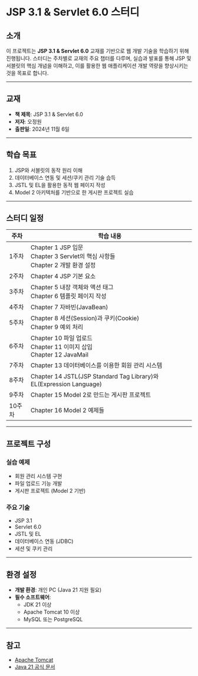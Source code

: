 # JSP 3.1 & Servlet 6.0 스터디

## 소개
이 프로젝트는 **JSP 3.1 & Servlet 6.0** 교재를 기반으로 웹 개발 기술을 학습하기 위해 진행됩니다. 스터디는 주차별로 교재의 주요 챕터를 다루며, 실습과 발표를 통해 JSP 및 서블릿의 핵심 개념을 이해하고, 이를 활용한 웹 애플리케이션 개발 역량을 향상시키는 것을 목표로 합니다.

---

## 교재
- **책 제목**: JSP 3.1 & Servlet 6.0
- **저자**: 오정원
- **출판일**: 2024년 11월 6일

---

## 학습 목표
1. JSP와 서블릿의 동작 원리 이해
2. 데이터베이스 연동 및 세션/쿠키 관리 기술 습득
3. JSTL 및 EL을 활용한 동적 웹 페이지 작성
4. Model 2 아키텍처를 기반으로 한 게시판 프로젝트 실습

---

## 스터디 일정

| **주차** | **학습 내용**                                                                                          |
|---------|-----------------------------------------------------------------------------------------------------|
| 1주차    | Chapter 1 JSP 입문<br>Chapter 3 Servlet의 핵심 사항들<br>Chapter 2 개발 환경 설정                     |
| 2주차    | Chapter 4 JSP 기본 요소                                                                              |
| 3주차    | Chapter 5 내장 객체와 액션 태그<br>Chapter 6 템플릿 페이지 작성                                       |
| 4주차    | Chapter 7 자바빈(JavaBean)                                                                          |
| 5주차    | Chapter 8 세션(Session)과 쿠키(Cookie)<br>Chapter 9 예외 처리                                        |
| 6주차    | Chapter 10 파일 업로드<br>Chapter 11 이미지 삽입<br>Chapter 12 JavaMail                              |
| 7주차    | Chapter 13 데이터베이스를 이용한 회원 관리 시스템                                                     |
| 8주차    | Chapter 14 JSTL(JSP Standard Tag Library)와 EL(Expression Language)                                 |
| 9주차    | Chapter 15 Model 2로 만드는 게시판 프로젝트                                                          |
| 10주차   | Chapter 16 Model 2 예제들                                                                           |

---

## 프로젝트 구성
### 실습 예제
- 회원 관리 시스템 구현
- 파일 업로드 기능 개발
- 게시판 프로젝트 (Model 2 기반)

### 주요 기술
- JSP 3.1
- Servlet 6.0
- JSTL 및 EL
- 데이터베이스 연동 (JDBC)
- 세션 및 쿠키 관리

---

## 환경 설정
- **개발 환경**: 개인 PC (Java 21 지원 필요)
- **필수 소프트웨어**:
    - JDK 21 이상
    - Apache Tomcat 10 이상
    - MySQL 또는 PostgreSQL

---

## 참고
- [Apache Tomcat](https://tomcat.apache.org)
- [Java 21 공식 문서](https://docs.oracle.com/en/java/javase/21/)